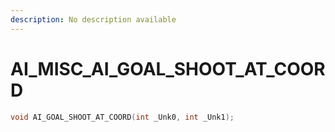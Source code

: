```yaml
---
description: No description available 
---
```


# AI_MISC\_AI_GOAL_SHOOT_AT_COORD

```cpp
void AI_GOAL_SHOOT_AT_COORD(int _Unk0, int _Unk1);
```